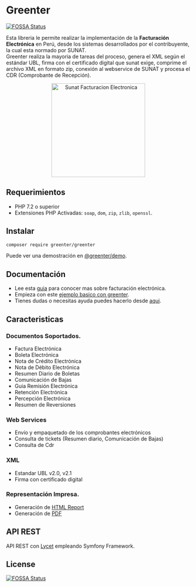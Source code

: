 # Greenter
[![FOSSA Status](https://app.fossa.io/api/projects/git%2Bgithub.com%2Fthegreenter%2Fgreenter.svg?type=shield)](https://app.fossa.io/projects/git%2Bgithub.com%2Fthegreenter%2Fgreenter?ref=badge_shield)

    
Esta libreria le permite realizar la implementación de la **Facturación Electrónica** en Perú, desde los sistemas desarrollados por el 
contribuyente, la cual esta normado por SUNAT.   
Greenter realiza la mayoria de tareas del proceso, genera el XML según el estándar UBL, firma con el certificado digital que sunat exige,
comprime el archivo XML en formato zip, conexión al webservice de SUNAT y procesa el CDR (Comprobante de Recepción).

<p align="center">
  <img alt="Sunat Facturacion Electronica" width="256px" src="https://greenter.dev/img/logo.svg">
</p>


## Requerimientos
- PHP 7.2 o superior
- Extensiones PHP Activadas: `soap`, `dom`, `zip`, `zlib`, `openssl`.

## Instalar
```bash
composer require greenter/greenter
```
Puede ver una demostración en [@greenter/demo](https://github.com/thegreenter/demo).

## Documentación
- Lee esta [guia](https://fe-primer.greenter.dev/) para conocer mas sobre facturación electrónica.
- Empieza con este [ejemplo basico con greenter](https://greenter.dev/starter/).
- Tienes dudas o necesitas ayuda puedes hacerlo desde [aqui](https://community.greenter.dev/).

## Caracteristicas

### Documentos Soportados.

- Factura Electrónica
- Boleta Electrónica
- Nota de Crédito Electrónica
- Nota de Débito Electrónica
- Resumen Diario de Boletas
- Comunicación de Bajas
- Guia Remisión Electrónica
- Retención Electrónica
- Percepción Electrónica
- Resumen de Reversiones

### Web Services
- Envío y empaquetado de los comprobantes electrónicos
- Consulta de tickets (Resumen diario, Comunicación de Bajas)
- Consulta de Cdr

### XML
- Estandar UBL v2.0, v2.1
- Firma con certificado digital

### Representación Impresa.
- Generación de [HTML Report](https://github.com/thegreenter/report)
- Generación de [PDF](https://github.com/thegreenter/htmltopdf)

## API REST
API REST con [Lycet](https://github.com/giansalex/lycet) empleando Symfony Framework.


## License
[![FOSSA Status](https://app.fossa.io/api/projects/git%2Bgithub.com%2Fthegreenter%2Fgreenter.svg?type=large)](https://app.fossa.io/projects/git%2Bgithub.com%2Fthegreenter%2Fgreenter?ref=badge_large)